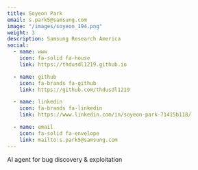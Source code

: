 ```yaml
---
title: Soyeon Park
email: s.park5@samsung.com
image: "/images/soyeon_194.png"
weight: 3
description: Samsung Research America
social:
  - name: www
    icon: fa-solid fa-house
    link: https://thdusdl1219.github.io

  - name: github
    icon: fa-brands fa-github
    link: https://github.com/thdusdl1219

  - name: linkedin
    icon: fa-brands fa-linkedin
    link: https://www.linkedin.com/in/soyeon-park-71415b118/

  - name: email
    icon: fa-solid fa-envelope
    link: mailto:s.park5@samsung.com
---
```


AI agent for bug discovery & exploitation
